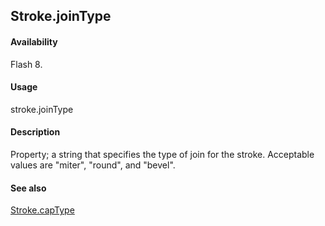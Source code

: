 ## Stroke.joinType

#### Availability

Flash 8.

#### Usage

stroke.joinType

#### Description

Property; a string that specifies the type of join for the stroke. Acceptable values are "miter", "round", and "bevel".

#### See also

[Stroke.capType](../Stroke_object/Stroke1.md)
